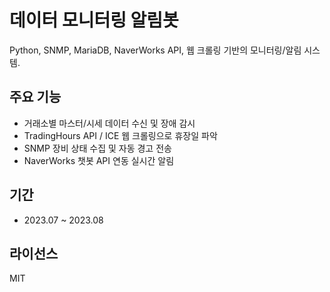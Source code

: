 ﻿# 데이터 모니터링 알림봇

Python, SNMP, MariaDB, NaverWorks API, 웹 크롤링 기반의 모니터링/알림 시스템.

## 주요 기능
- 거래소별 마스터/시세 데이터 수신 및 장애 감시
- TradingHours API / ICE 웹 크롤링으로 휴장일 파악
- SNMP 장비 상태 수집 및 자동 경고 전송
- NaverWorks 챗봇 API 연동 실시간 알림

## 기간
- 2023.07 ~ 2023.08

## 라이선스
MIT

